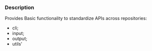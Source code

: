 ### Description

Provides Basic functionality to standardize APIs across repositories:

 - cli;
 - input;
 - output;
 - utils'



